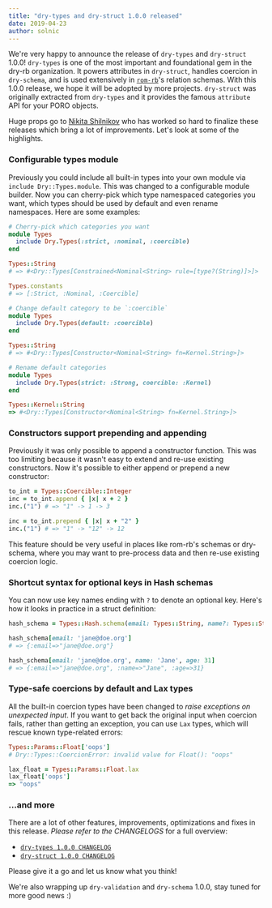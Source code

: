 ```yaml
---
title: "dry-types and dry-struct 1.0.0 released"
date: 2019-04-23
author: solnic
---
```


We're very happy to announce the release of `dry-types` and `dry-struct` 1.0.0! `dry-types` is one of the most important and foundational gem in the dry-rb organization. It powers attributes in `dry-struct`, handles coercion in `dry-schema`, and is used extensively in [`rom-rb`](https://rom-rb.org/)'s relation schemas. With this 1.0.0 release, we hope it will be adopted by more projects. `dry-struct` was originally extracted from `dry-types` and it provides the famous `attribute` API for your PORO objects.

Huge props go to [Nikita Shilnikov](https://github.com/flash-gordon) who has worked so hard to finalize these releases which bring a lot of improvements. Let's look at some of the highlights.

### Configurable types module

Previously you could include all built-in types into your own module via `include Dry::Types.module`. This was changed to a configurable module builder. Now you can cherry-pick which type namespaced categories you want, which types should be used by default and even rename namespaces. Here are some examples:

``` ruby
# Cherry-pick which categories you want
module Types
  include Dry.Types(:strict, :nominal, :coercible)
end

Types::String
# => #<Dry::Types[Constrained<Nominal<String> rule=[type?(String)]>]>

Types.constants
# => [:Strict, :Nominal, :Coercible]

# Change default category to be `:coercible`
module Types
  include Dry.Types(default: :coercible)
end

Types::String
# => #<Dry::Types[Constructor<Nominal<String> fn=Kernel.String>]>

# Rename default categories
module Types
  include Dry.Types(strict: :Strong, coercible: :Kernel)
end

Types::Kernel::String
=> #<Dry::Types[Constructor<Nominal<String> fn=Kernel.String>]>
```

### Constructors support prepending and appending

Previously it was only possible to append a constructor function. This was too limiting because it wasn't easy to extend and re-use existing constructors. Now it's possible to either append or prepend a new constructor:

``` ruby
to_int = Types::Coercible::Integer
inc = to_int.append { |x| x + 2 }
inc.("1") # => "1" -> 1 -> 3

inc = to_int.prepend { |x| x + "2" }
inc.("1") # => "1" -> "12" -> 12
```

This feature should be very useful in places like rom-rb's schemas or dry-schema, where you may want to pre-process data and then re-use existing coercion logic.

### Shortcut syntax for optional keys in Hash schemas

You can now use key names ending with `?` to denote an optional key. Here's how it looks in practice in a struct definition:

``` ruby
hash_schema = Types::Hash.schema(email: Types::String, name?: Types::String, age?: Types::Integer)

hash_schema[email: 'jane@doe.org']
# => {:email=>"jane@doe.org"}

hash_schema[email: 'jane@doe.org', name: 'Jane', age: 31]
# => {:email=>"jane@doe.org", :name=>"Jane", :age=>31}
```

### Type-safe coercions by default and Lax types

All the built-in coercion types have been changed to *raise exceptions on unexpected input*. If you want to get back the original input when coercion fails, rather than getting an exception, you can use `Lax` types, which will rescue known type-related errors:

``` ruby
Types::Params::Float['oops']
# Dry::Types::CoercionError: invalid value for Float(): "oops"

lax_float = Types::Params::Float.lax
lax_float['oops']
=> "oops"
```

### ...and more

There are a lot of other features, improvements, optimizations and fixes in this release. *Please refer to the CHANGELOGS* for a full overview:

* [`dry-types 1.0.0 CHANGELOG`](https://github.com/dry-rb/dry-types/blob/main/CHANGELOG.md#100-2019-04-23)
* [`dry-struct 1.0.0 CHANGELOG`](https://github.com/dry-rb/dry-struct/blob/main/CHANGELOG.md#100-2019-04-23)

Please give it a go and let us know what you think!

We're also wrapping up `dry-validation` and `dry-schema` 1.0.0, stay tuned for more good news :)